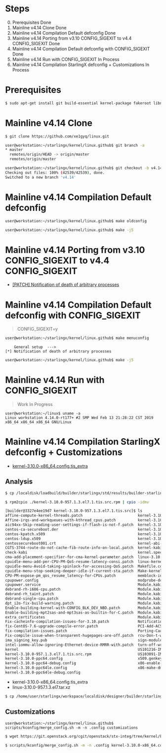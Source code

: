 # Steps

0. Prerequisites Done
1. Mainline v4.14 Clone Done
2. Mainline v4.14 Compilation Default defconfig Done
3. Mainline v4.14 Porting from v3.10 CONFIG_SIGEXIT to v4.4 CONFIG_SIGEXIT Done
4. Mainline v4.14 Compilation Default defconfig with CONFIG_SIGEXIT Done
5. Mainline v4.14 Run with CONFIG_SIGEXIT In Process
6. Mainline v4.14 Compilation StarlingX defconfig + Customizations In Process

# Prerequisites

```sh
$ sudo apt-get install git build-essential kernel-package fakeroot libncurses5-dev libssl-dev ccache
```

# Mainline v4.14 Clone

```sh
$ git clone https://github.com/xe1gyq/linux.git
```


```sh
user@workstation:~/starlingx/kernel/linux.github$ git branch -a
* master
  remotes/origin/HEAD -> origin/master
  remotes/origin/master
```

```sh
user@workstation:~/starlingx/kernel/linux.github$ git checkout -b v4.14 v4.14
Checking out files: 100% (42539/42539), done.
Switched to a new branch 'v4.14'
```

# Mainline v4.14 Compilation Default defconfig

```sh
user@workstation:~/starlingx/kernel/linux.github$ make oldconfig
```

```sh
user@workstation:~/starlingx/kernel/linux.github$ make -j5
```

# Mainline v4.14 Porting from v3.10 CONFIG_SIGEXIT to v4.4 CONFIG_SIGEXIT

- [\[PATCH\] Notification of death of arbitrary processes](https://github.com/xe1gyq/linux/commit/859bf7ecb646201fc5250da1d6b184c6404149e3)

# Mainline v4.14 Compilation Default defconfig with CONFIG_SIGEXIT

> CONFIG_SIGEXIT=y

```sh
user@workstation:~/starlingx/kernel/linux.github$ make menuconfig
```

```
    General setup  --->
[*] Notification of death of arbitrary processes
```

```sh
user@workstation:~/starlingx/kernel/linux.github$ make -j5
```

# Mainline v4.14 Run with CONFIG_SIGEXIT

> Work In Progress


```
user@workstation:~/linux$ uname -a
Linux workstation 4.14.0-rt177+ #2 SMP Wed Feb 13 21:28:22 CST 2019 x86_64 x86_64 x86_64 GNU/Linux
```

# Mainline v4.14 Compilation StarlingX defconfig + Customizations

- [kernel-3.10.0-x86_64.config.tis_extra](https://git.openstack.org/cgit/openstack/stx-integ/tree/kernel/kernel-std/centos/patches/kernel-3.10.0-x86_64.config.tis_extra)

## Analysis

```sh
$ cp /localdisk/loadbuild/builder/starlingx/std/results/builder-starlingx-tis-r5-pike-std/kernel-3.10.0-957.1.3.el7.1.tis/kernel-3.10.0-957.1.3.el7.1.tis.src.rpm .
```

```sh
$ rpm2cpio ./kernel-3.10.0-957.1.3.el7.1.tis.src.rpm | cpio -idmv
```

```sh
[builder@3327e4ee19d7 kernel-3.10.0-957.1.3.el7.1.tis.src]$ ls
affine-compute-kernel-threads.patch                         kernel-3.10.0-s390x.config
Affine-irqs-and-workqueues-with-kthread_cpus.patch          kernel-3.10.0-s390x-debug.config
aic94xx-Skip-reading-user-settings-if-flash-is-not-f.patch  kernel-3.10.0-s390x-kdump.config
centos-ca-secureboot.der                                    kernel-3.10.0-x86_64.config
centos-kpatch.x509                                          kernel-3.10.0-x86_64.config.tis_extra
centos-ldup.x509                                            kernel-3.10.0-x86_64-debug.config
centossecureboot001.crt                                     kernel-abi-whitelists-957.tar.bz2
CGTS-3744-route-do-not-cache-fib-route-info-on-local.patch  kernel-kabi-dw-957.tar.bz2
check-kabi                                                  kernel.spec
cma-add-placement-specifier-for-cma-kernel-parameter.patch  linux-3.10.0-957.1.3.el7.tar.xz
cpuidle-menu-add-per-CPU-PM-QoS-resume-latency-consi.patch  linux-kernel-test.patch
cpuidle-menu-Avoid-taking-spinlock-for-accessing-QoS.patch  Makefile.common
cpuidle-menu-stop-seeking-deeper-idle-if-current-sta.patch  Make-kernel-start-eth-devices-at-offset.patch
CPU-PM-expose-pm_qos_resume_latency-for-CPUs.patch          memblock-introduce-memblock_alloc_range.patch
cpupower.config                                             modprobe-dccp-blacklist.conf
cpupower.service                                            Module.kabi_dup_ppc64
debrand-rh-i686-cpu.patch                                   Module.kabi_dup_ppc64le
debrand-rh_taint.patch                                      Module.kabi_dup_s390x
debrand-single-cpu.patch                                    Module.kabi_dup_x86_64
dpt_i2o-fix-build-warning.patch                             Module.kabi_ppc64
Enable-building-kernel-with-CONFIG_BLK_DEV_NBD.patch        Module.kabi_ppc64le
Enable-building-mpt2sas-and-mpt3sas-as-builtin-for-C.patch  Module.kabi_s390x
extra_certificates                                          Module.kabi_x86_64
Fix-cacheinfo-compilation-issues-for-3.10.patch             Notification-of-death-of-arbitrary-processes.patch
fix-CentOS-7.6-upgrade-compile-error.patch                  PCI-Add-ACS-quirk-for-Intel-Fortville-NICs.patch
fix-compilation-issues.patch                                Porting-Cacheinfo-from-Kernel-4.10.17.patch
Fix-compile-issue-when-transparent-hugepages-are-off.patch  rcu-Don-t-wake-rcuc-X-kthreads-on-NOCB-CPUs.patch
ima_signing_key.pub                                         sign-modules
intel-iommu-allow-ignoring-Ethernet-device-RMRR-with.patch  turn-off-write-same-in-smartqpi-driver.patch
kernel                                                      US101216-IMA-support-in-Titanium-kernel.patch
kernel-3.10.0-957.1.3.el7.1.tis.src.rpm                     US103091-IMA-System-Configuration.patch
kernel-3.10.0-ppc64.config                                  x509.genkey
kernel-3.10.0-ppc64-debug.config                            x86-enable-DMA-CMA-with-swiotlb.patch
kernel-3.10.0-ppc64le.config                                x86-make-dma_alloc_coherent-return-zeroed-memory-if-.patch
kernel-3.10.0-ppc64le-debug.config
```

- kernel-3.10.0-x86_64.config.tis_extra
- linux-3.10.0-957.1.3.el7.tar.xz

```sh
$ cp /home/user/starlingx/workspace/localdisk/designer/builder/starlingx/sandbox/kernel-3.10.0-957.1.3.el7.1.tis.src/kernel-3.10.0-x86_64.config.tis_extra ~/starlingx/kernel/linux.github/
```

## Customizations

```
user@workstation:~/starlingx/kernel/linux.github$ scripts/kconfig/merge_config.sh -m -n .config customizations
```

```sh
$ wget https://git.openstack.org/cgit/openstack/stx-integ/tree/kernel/kernel-std/centos/patches/kernel-3.10.0-x86_64.config.tis_extra
```

```sh
$ scripts/kconfig/merge_config.sh -m -n .config kernel-3.10.0-x86_64.config.tis_extra 
```
